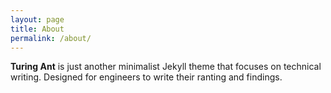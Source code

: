 ```yaml
---
layout: page
title: About
permalink: /about/
---
```


**Turing Ant** is just another minimalist Jekyll theme that focuses on technical writing. Designed for engineers to write their ranting and findings.
